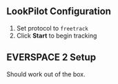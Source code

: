## LookPilot Configuration
1. Set protocol to `freetrack`
2. Click **Start** to begin tracking

## EVERSPACE 2 Setup
Should work out of the box. 